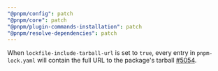 ```yaml
---
"@pnpm/config": patch
"@pnpm/core": patch
"@pnpm/plugin-commands-installation": patch
"@pnpm/resolve-dependencies": patch
---
```


When `lockfile-include-tarball-url` is set to `true`, every entry in `pnpm-lock.yaml` will contain the full URL to the package's tarball [#5054](https://github.com/pnpm/pnpm/pull/5054).

